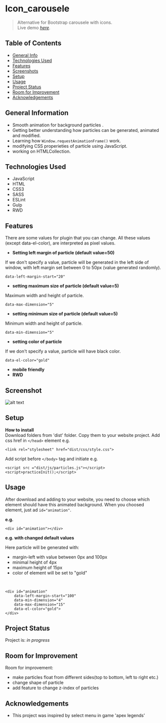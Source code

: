 # Icon_carousele
>Alternative for Bootstrap carousele with icons.<br/>
> Live demo [_here_](https://htmlpreview.github.io/?https://github.com/WojcioTrue/Icons_carousele/blob/master/index.html).

## Table of Contents
* [General Info](#general-information)
* [Technologies Used](#technologies-used)
* [Features](#features)
* [Screenshots](#screenshots)
* [Setup](#setup)
* [Usage](#usage)
* [Project Status](#project-status)
* [Room for Improvement](#room-for-improvement)
* [Acknowledgements](#acknowledgements)


## General Information
- Smooth animation for background particles .
- Getting better understanding how particles can be generated, animated and modified.
- Learning how `Window.requestAnimationFrame()` work.
- modifying CSS properieties of particle using JavaScript.
- working on HTMLCollection.



## Technologies Used
- JavaScript
- HTML
- CSS3
- SASS
- ESLint
- Gulp
- RWD



## Features
There are some values for plugin that you can change. All these values (except data-el-color), are interpreted as pixel values.
- **Setting left margin of particle (default value=50)**

If we don't specify a value, particle will be generated in the left side of window, with left margin set between 0 to 50px (value generated randomly).

	data-left-margin-start="20"

- **setting maximum size of particle (default value=5)**

Maximum width and height of particle.

	data-max-dimension="5"


- **setting minimum size of particle (default value=5)**

Minimum width and height of particle.

	data-min-dimension="5"


- **setting color of particle**

If we don't specify a value, particle will have black color.

	data-el-color="gold"

- **mobile friendly**
- **RWD**



## Screenshot
![alt text](/src/img/screen_shot.png)

## Setup
**How to install**<br/>
Download folders from 'dist' folder.
Copy them to your website project.
Add css href in `</head>` element e.g.

    <link rel="stylesheet" href="dist/css/style.css">
Add script before `</body>` tag and initiate e.g.

    <script src ="dist/js/particles.js"></script>
    <script>practiceInit();</script>

## Usage
After download and adding to your website, you need to choose which element should have this animated background.
When you choosed element, just ad `id="animation"`.

**e.g.**

	<div id="animation"></div>
**e.g. with changed default values**

Here particle will be generated with:
- margin-left with value between 0px and 100px
- minimal height of 4px
- maximum height of 15px
- color of element will be set to "gold"
<br/>

	<div id="animation" 
		data-left-margin-start="100" 
		data-min-dimension="4"       
		data-max-dimension="15" 
		data-el-color="gold">
	</div>

## Project Status
Project is: _in progress_


## Room for Improvement

Room for improvement:
- make particles float from different sides(top to bottom, left to right etc.)
- change shape of particle
- add feature to change z-index of particles


## Acknowledgements

- This project was inspired by select menu in game 'apex legends'




